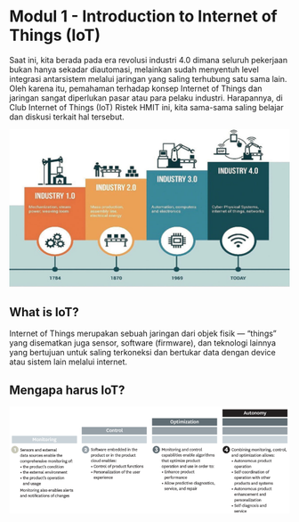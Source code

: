 # Modul 1 - Introduction to Internet of Things (IoT)

Saat ini, kita berada pada era revolusi industri 4.0 dimana seluruh pekerjaan bukan hanya sekadar diautomasi, melainkan sudah menyentuh level integrasi antarsistem melalui jaringan yang saling terhubung satu sama lain. Oleh karena itu, pemahaman terhadap konsep Internet of Things dan jaringan sangat diperlukan pasar atau para pelaku industri. Harapannya, di Club Internet of Things (IoT) Ristek HMIT ini, kita sama-sama saling belajar dan diskusi terkait hal tersebut.

![Revolusi Industri](img/industrialrevolution.jpg)

## What is IoT?

Internet of Things merupakan sebuah jaringan dari objek fisik — “things” yang disematkan juga sensor, software (firmware), dan teknologi lainnya yang bertujuan untuk saling terkoneksi dan bertukar data dengan device atau sistem lain melalui internet.

## Mengapa harus IoT?

![Fungsi IoT](img/why.png)


